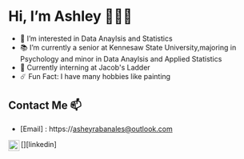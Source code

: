 # Hi, I’m Ashley 👩🏻‍💻
- 🥑 I’m interested in Data Anaylsis and Statistics 
- 📚 I’m currently a senior at Kennesaw State University,majoring in Psychology and minor in Data Anaylsis and Applied Statistics 
- 🐚 Currently interning at Jacob's Ladder 
- ☄️ Fun Fact: I have many hobbies like painting


## Contact Me 📫 
+ [Email] : https://asheyrabanales@outlook.com

[<img align="left" alt="ashleyrabanales | LinkedIn" width="22px" src="https://www.linkedin.com/in/ashley-rabanales-8957b1206/" />][linkedin]
